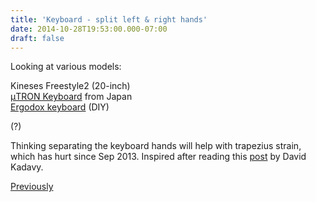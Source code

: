 ```yaml
---
title: 'Keyboard - split left & right hands'
date: 2014-10-28T19:53:00.000-07:00
draft: false
---
```


Looking at various models:  
  
Kineses Freestyle2 (20-inch)  
[μTRON Keyboard](http://xahlee.info/kbd/uTRON_keyboard.html) from Japan  
[Ergodox keyboard](http://xahlee.info/kbd/ergodox_keyboard.html) (DIY)  
  
(?)  
  
Thinking separating the keyboard hands will help with trapezius strain, which has hurt since Sep 2013. Inspired after reading this [post](http://kadavy.net/blog/posts/split-keyboard/) by David Kadavy.  
  
[Previously](http://iokevins.blogspot.com/2013/09/trapezius-muscle.html)